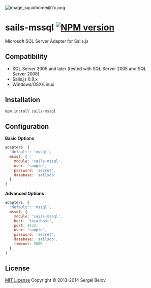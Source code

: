 ![image_squidhome@2x.png](http://i.imgur.com/RIvu9.png) 

# sails-mssql [![NPM version](https://badge.fury.io/js/sails-mssql.png)](http://badge.fury.io/js/sails-mssql)
Microsoft SQL Server Adapter for Sails.js

## Compatibility

* SQL Server 2005 and later (tested with SQL Server 2005 and SQL Server 2008)
* Sails.js 0.9.x
* Windows/OSX/Linux

## Installation
```sh
npm install sails-mssql
```

## Configuration
__Basic Options__
```javascript
adapters: {
  'default': 'mssql',
  mssql: {
    module: 'sails-mssql',
    user: 'sample',
    password: 'secret', 
    database: 'sailsdb'
  }
}
```
__Advanced Options__
```javascript
adapters: {
  'default': 'mssql',
  mssql: {
    module: 'sails-mssql',
    host: 'localhost',
    port: 1433,
    user: 'sample',
    password: 'secret', 
    database: 'sailsdb',
    timeout: 5000
  }
}
```

## License

[MIT License](http://sergeibelov.mit-license.org/)  Copyright © 2013-2014 Sergei Belov

